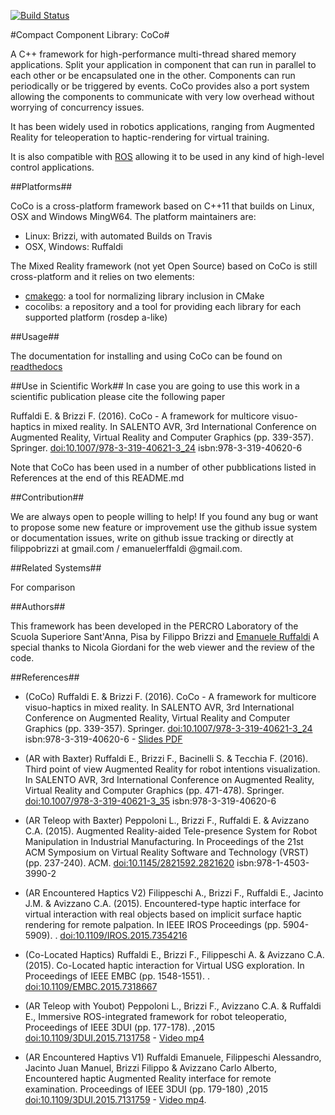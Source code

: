 [![Build Status](https://travis-ci.org/cocomr/coco.svg?branch=master)](https://travis-ci.org/cocomr/coco)

#Compact Component Library: CoCo#

A C++ framework for high-performance multi-thread shared memory applications.
Split your application in component that can run in parallel to each other or be encapsulated one in the other.
Components can run periodically or be triggered by events. 
CoCo provides also a port system allowing the components to communicate with very low overhead without worrying of concurrency issues.

It has been widely used in robotics applications, ranging from Augmented Reality for teleoperation to haptic-rendering for virtual training. 

It is also compatible with [ROS](http://www.ros.org) allowing it to be used in any kind of high-level control applications.

##Platforms##

CoCo is a cross-platform framework based on C++11 that builds on Linux, OSX and Windows MingW64. The platform maintainers are:

- Linux: Brizzi, with automated Builds on Travis
- OSX, Windows: Ruffaldi

The Mixed Reality framework (not yet Open Source) based on CoCo is still cross-platform and it relies on two elements:

- [cmakego](https://github.com/eruffaldi/cmakego): a tool for normalizing library inclusion in CMake
- cocolibs: a repository and a tool for providing each library for each supported platform (rosdep a-like)


##Usage##

The documentation for installing and using CoCo can be found on [readthedocs](http://coco.readthedocs.io/en/latest/)

##Use in Scientific Work##
In case you are going to use this work in a scientific publication please cite the following paper

  Ruffaldi E. & Brizzi F. (2016). CoCo - A framework for multicore visuo-haptics in mixed reality. In SALENTO AVR, 3rd International Conference on Augmented Reality, Virtual Reality and Computer Graphics (pp. 339-357). Springer. [doi:10.1007/978-3-319-40621-3_24](http://dx.doi.org/10.1007/978-3-319-40621-3_24) isbn:978-3-319-40620-6

Note that CoCo has been used in a number of other pubblications listed in References at the end of this README.md

##Contribution##

We are always open to people willing to help! If you found any bug or want to propose some new feature or improvement use the github issue system or documentation issues, write on github issue tracking or directly at filippobrizzi at gmail.com / emanuelerffaldi @gmail.com.

##Related Systems##

For comparison 

##Authors##

This framework has been developed in the PERCRO Laboratory of the Scuola Superiore Sant'Anna, Pisa by
Filippo Brizzi and [Emanuele Ruffaldi](http://eruffaldi.com)
A special thanks to Nicola Giordani for the web viewer and the review of the code.

##References##

- (CoCo) Ruffaldi E. & Brizzi F. (2016). CoCo - A framework for multicore visuo-haptics in mixed reality. In SALENTO AVR, 3rd International Conference on Augmented Reality, Virtual Reality and Computer Graphics (pp. 339-357). Springer. [doi:10.1007/978-3-319-40621-3_24](http://dx.doi.org/10.1007/978-3-319-40621-3_24) isbn:978-3-319-40620-6 - [Slides PDF](https://dl.dropboxusercontent.com/u/146279/papers/2016_C_RuffaldiAVRCOCO/slides.pdf)


- (AR with Baxter) Ruffaldi E., Brizzi F., Bacinelli S. & Tecchia F. (2016). Third point of view Augmented Reality for robot intentions visualization. In SALENTO AVR, 3rd International Conference on Augmented Reality, Virtual Reality and Computer Graphics (pp. 471-478). Springer. [doi:10.1007/978-3-319-40621-3_35](http://dx.doi.org/10.1007/978-3-319-40621-3_35) isbn:978-3-319-40620-6

- (AR Teleop with Baxter) Peppoloni L., Brizzi F., Ruffaldi E. & Avizzano C.A. (2015). Augmented Reality-aided Tele-presence System for Robot Manipulation in Industrial Manufacturing. In Proceedings of the 21st ACM Symposium on Virtual Reality Software and Technology (VRST) (pp. 237-240). ACM. [doi:10.1145/2821592.2821620](http://dx.doi.org/10.1145/2821592.2821620) isbn:978-1-4503-3990-2

- (AR Encountered Haptics V2) Filippeschi A., Brizzi F., Ruffaldi E., Jacinto J.M. & Avizzano C.A. (2015). Encountered-type haptic interface for virtual interaction with real objects based on implicit surface haptic rendering for remote palpation. In IEEE IROS Proceedings (pp. 5904-5909). . [doi:10.1109/IROS.2015.7354216](http://dx.doi.org/10.1109/IROS.2015.7354216)

- (Co-Located Haptics) Ruffaldi E., Brizzi F., Filippeschi A. & Avizzano C.A. (2015). Co-Located haptic interaction for Virtual USG exploration. In Proceedings of IEEE EMBC (pp. 1548-1551). . [doi:10.1109/EMBC.2015.7318667](http://dx.doi.org/10.1109/EMBC.2015.7318667)

- (AR Teleop with Youbot) Peppoloni L., Brizzi F., Avizzano C.A. & Ruffaldi E., Immersive ROS-integrated framework for robot teleoperatio, Proceedings of IEEE 3DUI (pp. 177-178). ,2015 [doi:10.1109/3DUI.2015.7131758](http://dx.doi.org/10.1109/3DUI.2015.7131758) - [Video mp4](https://dl.dropboxusercontent.com/u/146279/papers/2015_C_3DUI_Peppoloni/video.mp4)

- (AR Encountered Haptivs V1) Ruffaldi Emanuele, Filippeschi Alessandro, Jacinto Juan Manuel, Brizzi Filippo & Avizzano Carlo Alberto, Encountered haptic Augmented Reality interface for remote examination. Proceedings of IEEE 3DUI (pp. 179-180) ,2015 [doi:10.1109/3DUI.2015.7131759](http://dx.doi.org/10.1109/3DUI.2015.7131759) - [Video mp4](https://dl.dropboxusercontent.com/u/146279/papers/2015_C_3DUI_Ruffaldi/video.mp4).
